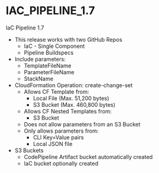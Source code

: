 # IAC_PIPELINE_1.7
IaC Pipeline 1.7
- This release works with two GitHub Repos
  + IaC - Single Component
  + Pipeline Buildspecs
- Include parameters:
  + TemplateFileName
  + ParameterFileName
  + StackName
- CloudFormation Operation: create-change-set
  + Allows CF Template from:
    - Local File (Max.  51,200 bytes)
    - S3 Bucket  (Max. 460,800 bytes)
  + Allows CF Nested Templates from:
    - S3 Bucket
  + Does not allow parameters from an S3 Bucket
  + Only allows parameters from:
    - CLI Key=Value pairs
    - Local JSON file
- S3 Buckets
  + CodePipeline Artifact bucket automatically created
  + IaC bucket optionally created
